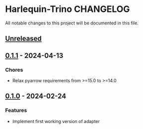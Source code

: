 # Harlequin-Trino CHANGELOG

All notable changes to this project will be documented in this file.

## [Unreleased]

## [0.1.1] - 2024-04-13

### Chores

-   Relax pyarrow requirements from >=15.0 to >=14.0 

## [0.1.0] - 2024-02-24

### Features

-   Implement first working version of adapter

[Unreleased]: https://github.com/TylerHillery/harlequin-adbc/compare/0.1.1...HEAD

[0.1.1]: https://github.com/TylerHillery/harlequin-adbc/compare/0.1.0...0.1.1

[0.1.0]: https://github.com/TylerHillery/harlequin-adbc/compare/8a435079878637a2738bc8ee4d7f76988065ade8...0.1.0
